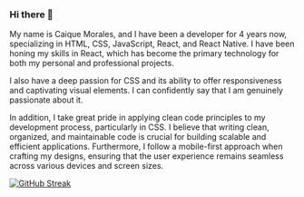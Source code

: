 ### Hi there 👋

My name is Caique Morales, and I have been a developer for 4 years now, specializing in HTML, CSS, JavaScript, React, and React Native. I have been honing my skills in React, which has become the primary technology for both my personal and professional projects. 

I also have a deep passion for CSS and its ability to offer responsiveness and captivating visual elements. I can confidently say that I am genuinely passionate about it.

In addition, I take great pride in applying clean code principles to my development process, particularly in CSS. I believe that writing clean, organized, and maintainable code is crucial for building scalable and efficient applications. Furthermore, I follow a mobile-first approach when crafting my designs, ensuring that the user experience remains seamless across various devices and screen sizes.


[![GitHub Streak](https://streak-stats.demolab.com?user=CaiqueMorales20&theme=gotham)](https://git.io/streak-stats)
<!--
**CaiqueMorales20/CaiqueMorales20** is a ✨ _special_ ✨ repository because its `README.md` (this file) appears on your GitHub profile.

Here are some ideas to get you started:

- 🔭 I’m currently working on ...
- 🌱 I’m currently learning ...
- 👯 I’m looking to collaborate on ...
- 🤔 I’m looking for help with ...
- 💬 Ask me about ...
- 📫 How to reach me: ...
- 😄 Pronouns: ...
- ⚡ Fun fact: ...
-->
